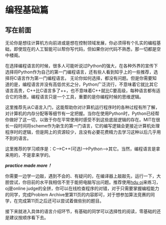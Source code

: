 # 编程基础篇

## 写在前面
无论你是想往计算机方向前进或是想在控制领域发展，你必须得有个扎实的编程基础，即使现在的人工智能可以帮你写代码，但如果你对代码不熟悉，那一切都是空中楼阁。

在选择编程语言的时候，很多人可能听说过Python的强大，在各种外界的宣传下选择将Python作为自己的第一门编程语言，还有些人看到知乎上的一些推荐，选择将C语言作为第一门编程语言。
无论你如何选择，都没有问题。但是你需要知道的是，编程语言并没有高低优劣之分，Python广泛流行，不意味着它就比其它语言高贵，C++比C语言多了++，也不意味着C++就比C要高级，每种语言都有适合它的场景。编程语言只是一个工具，重要的是你编程时候的思维逻辑。

这里推荐先从C语言入门，这能帮助你对计算机运行程序时的各种过程有所了解，对计算机的内存分配等等细节有一定把握。当你在使用Python时，Python已经帮你做好了这一切，以致于你在平常使用时感受不到这些底层逻辑的存在。MIT在很长一段时间将scheme作为新生的第一门语言，它的编写逻辑会更接近计算机处理程序时的逻辑，但是网上的资源较少，且没有必要花费精力去学习这种以后几乎用不到的语言。

这里推荐的学习顺序是：C-->C++(可选)-->Python-->其它。当然，编程语言是拿来用的，不是拿来学的。

**_practice made more！_**

你需要一边学一边敲，遇到不会的、有疑问的，在编译器上敲敲先，运行一下，大胆尝试，你目前的水平我相信不至于能把电脑写出问题。推荐使用[hdu oj](https://acm.hdu.edu.cn/)来练习，oj是online judge的全拼，你可以在线检查程序的对错，对于只需要掌握编程能力的同学，完成Problem Archive里第11页的内容即可，对于想参加算法竞赛的同学，在完成第11页之后还可以尝试着做些别的题目。

接下来就进入具体的语言介绍环节，有基础的同学可以选择性的阅读，零基础的还是建议按顺序看下去。
